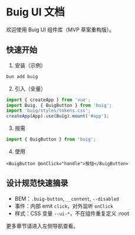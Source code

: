 # Buig UI 文档

欢迎使用 Buig UI 组件库（MVP 草案重构版）。

## 快速开始

1. 安装（示例）

```bash
bun add buig
```

2. 引入（全量）

```ts
import { createApp } from 'vue';
import Buig, { BuigButton } from 'buig';
import 'buig/styles/tokens.css';
createApp(App).use(Buig).mount('#app');
```

3. 按需

```ts
import { BuigButton } from 'buig';
```

4. 使用

```vue
<BuigButton @onClick="handle">按钮</BuigButton>
```

## 设计规范快速摘录

-   BEM：`.buig-button`, `__content`, `--disabled`
-   事件：内部 emit `click`，对外监听 `onClick`
-   样式：CSS 变量 `--ui-*`，不在组件重复定义 :root

更多章节请进入左侧导航查看。
